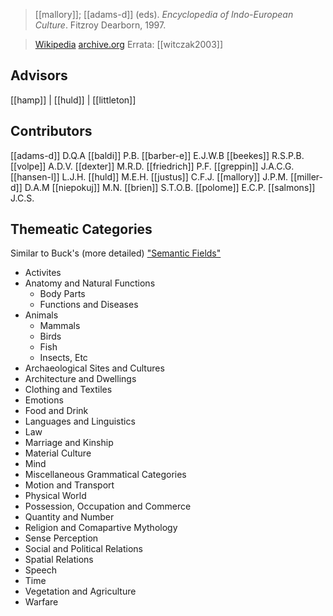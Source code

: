> [[mallory]]; [[adams-d]] (eds). *Encyclopedia of  Indo-European Culture*. Fitzroy Dearborn, 1997.

> [Wikipedia](https://en.wikipedia.org/wiki/Encyclopedia-of-Indo-European-Culture)
> [archive.org](https://archive.org/details/EncyclopediaOfIndoEuropeanCulture)
Errata: [[witczak2003]]

## Advisors
[[hamp]] | [[huld]] | [[littleton]]
## Contributors
[[adams-d]] D.Q.A
[[baldi]] P.B.
[[barber-e]] E.J.W.B
[[beekes]] R.S.P.B.
[[volpe]] A.D.V.
[[dexter]] M.R.D.
[[friedrich]] P.F.
[[greppin]] J.A.C.G.
[[hansen-l]] L.J.H.
[[huld]] M.E.H.
[[justus]] C.F.J.
[[mallory]] J.P.M.
[[miller-d]] D.A.M
[[niepokuj]] M.N.
[[brien]] S.T.O.B.
[[polome]] E.C.P.
[[salmons]] J.C.S.


## Themeatic Categories
Similar to Buck's (more detailed) ["Semantic Fields"](buck-semantic-fields.md)

- Activites
- Anatomy and Natural Functions
	- Body Parts
	- Functions and Diseases
- Animals
	- Mammals
	- Birds
	- Fish
	- Insects, Etc
- Archaeological Sites and Cultures
- Architecture and Dwellings
- Clothing and Textiles
- Emotions
- Food and Drink
- Languages and Linguistics
- Law
- Marriage and Kinship
- Material Culture
- Mind
- Miscellaneous Grammatical Categories
- Motion and Transport
- Physical World
- Possession, Occupation and Commerce
- Quantity and Number
- Religion and Comapartive Mythology
- Sense Perception
- Social and Political Relations
- Spatial Relations
- Speech
- Time
- Vegetation and Agriculture
- Warfare

